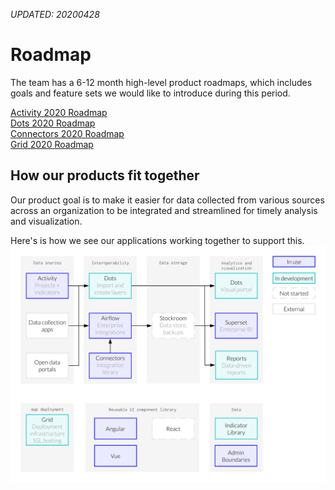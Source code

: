 _UPDATED: 20200428_

# Roadmap 
The team has a 6-12 month high-level product roadmaps, which includes goals and feature sets we would like to introduce during this period.

[Activity 2020 Roadmap](/start/activity-roadmap.md)<br>
[Dots 2020 Roadmap](/start/dots-roadmap.md)<br>
[Connectors 2020 Roadmap](/start/connectors-roadmap.md)<br>
[Grid 2020 Roadmap](/start/grid-roadmap.md)

## How our products fit together
Our product goal is to make it easier for data collected from various sources across an organization to be integrated and streamlined for timely analysis and visualization.

Here's is how we see our applications working together to support this.
![](../.gitbook/assets/20200626_product_flow.png)



